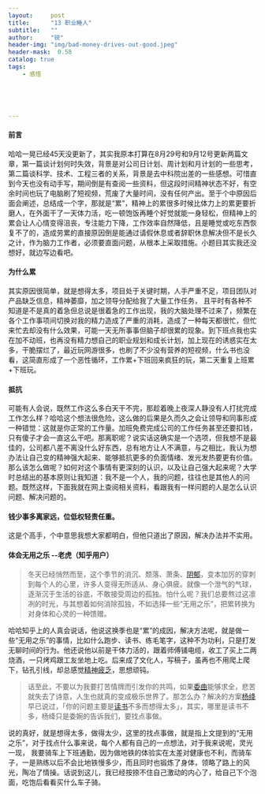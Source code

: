 ```yaml
---
layout:     post
title:      "13 职业睡人"
subtitle:   ""
author:     "锐"
header-img: "img/bad-money-drives-out-good.jpeg"
header-mask:  0.58
catalog: true
tags:
    - 感悟





---
```


#### 前言

哈哈一晃已经45天没更新了，其实我原本打算在8月29号和9月12号更新两篇文章，第一篇谈计划何时失效，背景是对公司日计划、周计划和月计划的一些思考，第二篇谈科学、技术、工程三者的关系，背景是去中科院出差的一些感想。可惜直到今天也没有动手写，期间倒是有查阅一些资料，但这段时间精神状态不好，有空余时间也玩了电脑刷了短视频，荒废了大量时间，没有任何产出。至于个中原因后面会阐述，总结成一个字，那就是“累”，精神上的累很多时候比体力上的累更要折磨人，在外面干了一天体力活，吃一顿饱饭再睡个好觉就能一身轻松，但精神上的累会让人心情变得沮丧，专注能力下降，工作效率自然降低，且是睡觉或吃东西恢复不了的，造成劳累的直接原因倒是能通过请假休息或者辞职休息解决但不是长久之计，作为脑力工作者，必须要直面问题，从根本上采取措施。小题目其实我还没想好，就边写边看吧。

#### 为什么累

其实原因很简单，就是想得太多，项目处于关键时期，人手严重不足，项目团队对产品缺乏信息，精神萎靡，加之领导分配给我了大量工作任务， 且平时有各种不知道是不是真的着急但总说是很着急的工作出现，我的大脑处理不过来了，频繁在各个工作事项间切换对我的精力造成了严重的消耗，造成了一种每天都很忙，但忙来忙去却没有什么效果，可能一天无所事事但脑子却很累的现象。到下班点我也实在加不动班，也再没有精力想自己的职业规划和成长计划，加上现在的诱惑实在太多，干脆摆烂了，最近玩网游很多，也刷了不少没有营养的短视频，什么书也没看，这简直形成了一个恶性循环，工作累+下班回来疯狂的玩，第二天重复上班累+下班玩。

#### 抵抗

可能有人会说，既然工作这么多白天干不完，那趁着晚上夜深人静没有人打扰完成工作怎么样？哈哈这个想法很危险，这么做的后果是久而久之会让领导和同事形成一种错觉：这就是你正常的工作量。加班免费完成公司的工作任务甚至还要扣钱，只有傻子才会一直这么干吧。那离职呢？说实话这确实是一个选项，但我想不是最佳的，公司都八差不离没什么好东西，总有地方让人不满意，与之相比，我认为想办法让自己变的精神强大起来、能够抵抗更多的负面情绪、发光发热要更有价值。那么该怎么做呢？如何对这个事情有更深刻的认识，以及让自己强大起来呢？大学时总结出的基本原则让我知道：我不是一个人，我的问题，往往也是其他人的问题。既然这样，下面我就在网上查阅相关资料，看跟我有一样问题的人是怎么认识问题、解决问题的。

#### 钱少事多离家远，位低权轻责任重。

这是个高手，个中意思我想大家都明白，但他只道出了原因，解决办法并不实用。

#### 体会无用之乐  --老虎（知乎用户）

> 冬天已经悄然而至，这个季节的消沉、颓落、萧条、[阴郁](https://www.zhihu.com/search?q=阴郁&search_source=Entity&hybrid_search_source=Entity&hybrid_search_extra={"sourceType"%3A"answer"%2C"sourceId"%3A82488646})，变本加厉的穿刺到每个人的心里，许多人变得无所适从、身心俱疲。就像一个泄气的气球，逐渐沉于生活的谷底，不敢接受周边的孤独。怕什么呢？我们总要熬过这凛冽的时光，与其想着如何消除孤独，不如选择一些“无用之乐”，把累转换为对身体和心灵的一种馈赠。

哈哈知乎上的人真会说话，他说这换季也是“累”的成因，解决方法呢，就是做一些“无用之乐”的事情，比如什么跑步、读书、练毛笔字，这种不为功利，只是打发无聊时间的行为。他还说他以前是干体力活的，跟着师傅铺电缆，收工了买上二两烧酒，一只烤鸡跟工友坐地上吃。后来成了文化人，写稿子，虽再也不用爬上爬下，钻孔引线，却总感觉[精神疲乏](https://www.zhihu.com/search?q=精神疲乏&search_source=Entity&hybrid_search_source=Entity&hybrid_search_extra={"sourceType"%3A"answer"%2C"sourceId"%3A82488646})，思想顽钝。

> 话至此，不要以为我要打苦情牌而引发你的共鸣，如果[委曲](https://www.zhihu.com/search?q=委曲&search_source=Entity&hybrid_search_source=Entity&hybrid_search_extra={"sourceType"%3A"answer"%2C"sourceId"%3A82488646})能够求全，悲苦就失去了诗意，人生也就真的变成极乐世界了。那怎么办？解决的方案[杨绛](https://www.zhihu.com/search?q=杨绛&search_source=Entity&hybrid_search_source=Entity&hybrid_search_extra={"sourceType"%3A"answer"%2C"sourceId"%3A82488646})早已说过，「你的问题主要是[读书](https://www.zhihu.com/search?q=读书&search_source=Entity&hybrid_search_source=Entity&hybrid_search_extra={"sourceType"%3A"answer"%2C"sourceId"%3A82488646})不多而想得太多」，其实，哪里是读书不多，杨绛只是委婉的告诉我们，要找点事做。

说的真好，就是想得太多，做得太少，这里的找点事做，就是指上文提到的“无用之乐”，对于找点什么事来说，每个人都有自己的一点想法，对于我来说呢，灵光一现， 我要骑车上下班通勤，因为做地铁的体验实在太差对健康也不利，而骑车子，一是熟练以后不会比地铁慢多少，而且同时也锻炼了身体，领略了路上的风光，陶冶了情操。话说到这儿，我已经按捺不住自己激动的内心了，给自己下个泡面，吃饱后看看买什么车子骑。